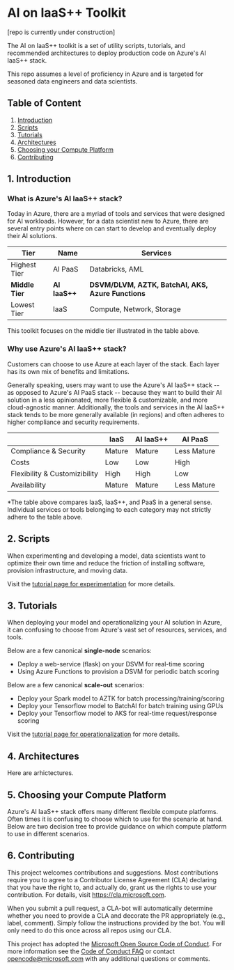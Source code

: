 # AI on IaaS++ Toolkit
[repo is currently under construction]

The AI on IaaS++ toolkit is a set of utility scripts, tutorials, and recommended architectures to deploy production code on Azure's AI IaaS++ stack.

This repo assumes a level of proficiency in Azure and is targeted for seasoned data engineers and data scientists.

## Table of Content
1. [Introduction](#introduction)
2. [Scripts](#experimentation-&-model-development)
3. [Tutorials](#operationalization-&-model-deployment)
4. [Architectures](#choosing-your-compute-platform)
5. [Choosing your Compute Platform](#choosing-your-compute-platform)
6. [Contributing](#contributing)

## 1. Introduction <a name="introduction"></a>

### What is Azure's AI IaaS++ stack? <a name="what"></a>
Today in Azure, there are a myriad of tools and services that were designed for AI workloads. However, for a data scientist new to Azure, there are several entry points where on can start to develop and eventually deploy their AI solutions. 

| Tier         | Name   | Services                                       |
|--------------|--------|------------------------------------------------|
| Highest Tier | AI PaaS   | Databricks, AML                                |
| **Middle Tier**  | **AI IaaS++** | **DSVM/DLVM, AZTK, BatchAI, AKS, Azure Functions** |
| Lowest Tier  | IaaS   | Compute, Network, Storage                      |

This toolkit focuses on the middle tier illustrated in the table above.

### Why use Azure's AI IaaS++ stack? <a name="why"></a>
Customers can choose to use Azure at each layer of the stack. Each layer has its own mix of benefits and limitations. 

Generally speaking, users may want to use the Azure's AI IaaS++ stack -- as opposed to Azure's AI PaaS stack -- because they want to build their AI solution in a less opinionated, more flexible & customizable, and more cloud-agnostic manner. Additionally, the tools and services in the AI IaaS++ stack tends to be more generally available (in regions) and often adheres to higher compliance and security requirements. 

| | IaaS | AI IaaS++ | AI PaaS | 
| --- | --- | --- | --- |
| Compliance & Security | Mature | Mature | Less Mature |
| Costs | Low | Low | High |
| Flexibility & Customizibility | High | High | Low |
| Availability | Mature | Mature | Less Mature |

*The table above compares IaaS, IaaS++, and PaaS in a general sense. Individual services or tools belonging to each category may not strictly adhere to the table above.

## 2. Scripts <a name="experimentation-&-model-development"></a>
When experimenting and developing a model, data scientists want to optimize their own time and reduce the friction of installing software, provision infrastructure, and moving data. 

Visit the [tutorial page for experimentation](tutorials_experimentation) for more details.

## 3. Tutorials <a name="operationalization-&-model-deployment"></a>
When deploying your model and operationalizing your AI solution in Azure, it can confusing to choose from Azure's vast set of resources, services, and tools. 

Below are a few canonical __single-node__ scenarios:
- Deploy a web-service (flask) on your DSVM for real-time scoring
- Using Azure Functions to provision a DSVM for periodic batch scoring

Below are a few canonical __scale-out__ scenarios:
- Deploy your Spark model to AZTK for batch processing/training/scoring
- Deploy your Tensorflow model to BatchAI for batch training using GPUs
- Deploy your Tensorflow model to AKS for real-time request/response scoring

Visit the [tutorial page for operationalization](tutorials_operationalization) for more details.

## 4. Architectures <a name=""></a>
Here are arhictectures.

## 5. Choosing your Compute Platform <a name="choosing-your-compute-platform"></a>
Azure's AI IaaS++ stack offers many different flexible compute platforms. Often times it is confusing to choose which to use for the scenario at hand. Below are two decision tree to provide guidance on which compute platform to use in different scenarios. 

## 6. Contributing <a name="contributing"></a>

This project welcomes contributions and suggestions.  Most contributions require you to agree to a
Contributor License Agreement (CLA) declaring that you have the right to, and actually do, grant us
the rights to use your contribution. For details, visit https://cla.microsoft.com.

When you submit a pull request, a CLA-bot will automatically determine whether you need to provide
a CLA and decorate the PR appropriately (e.g., label, comment). Simply follow the instructions
provided by the bot. You will only need to do this once across all repos using our CLA.

This project has adopted the [Microsoft Open Source Code of Conduct](https://opensource.microsoft.com/codeofconduct/).
For more information see the [Code of Conduct FAQ](https://opensource.microsoft.com/codeofconduct/faq/) or
contact [opencode@microsoft.com](mailto:opencode@microsoft.com) with any additional questions or comments.
